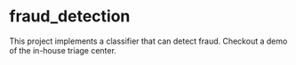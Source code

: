 # fraud_detection
This project implements a classifier that can detect fraud.
Checkout a demo of the in-house triage center.
